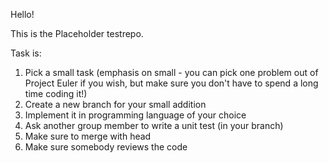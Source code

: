Hello!

This is the Placeholder testrepo.

Task is:

  1. Pick a small task (emphasis on small - you can pick one problem out of Project Euler if you wish, but make sure you don't have to spend a long time coding it!)
  2. Create a new branch for your small addition 
  3. Implement it in programming language of your choice
  4. Ask another group member to write a unit test (in your branch)
  5. Make sure to merge with head
  6. Make sure somebody reviews the code


